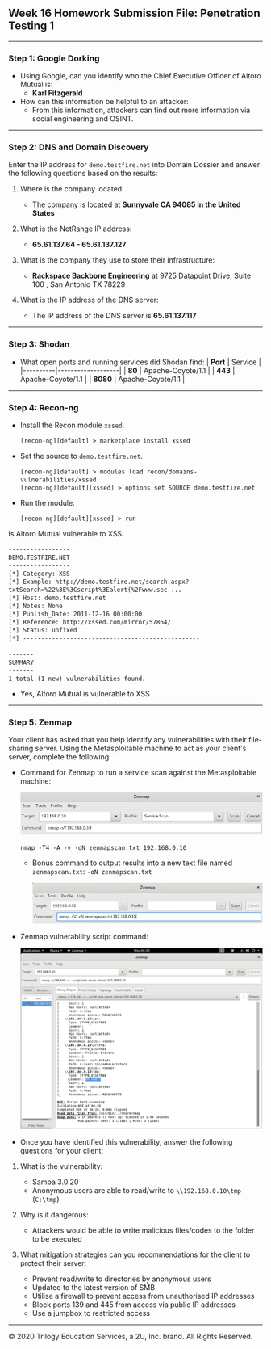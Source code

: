 ## Week 16 Homework Submission File: Penetration Testing 1
---
### Step 1: Google Dorking

- Using Google, can you identify who the Chief Executive Officer of Altoro Mutual is:
  - **Karl Fitzgerald**
- How can this information be helpful to an attacker:
  - From this information, attackers can find out more information via social engineering and OSINT.

---
### Step 2: DNS and Domain Discovery

Enter the IP address for `demo.testfire.net` into Domain Dossier and answer the following questions based on the results:

1. Where is the company located:
   - The company is located at **Sunnyvale CA 94085 in the United States**
  
2. What is the NetRange IP address:
   - **65.61.137.64 - 65.61.137.127**
  
3. What is the company they use to store their infrastructure:
   - **Rackspace Backbone Engineering** at 9725 Datapoint Drive, Suite 100 , San Antonio TX 78229
  
4. What is the IP address of the DNS server:
   - The IP address of the DNS server is **65.61.137.117**

---
### Step 3: Shodan

- What open ports and running services did Shodan find:
  | **Port** | Service           |
  |----------|-------------------|
  | **80**   | Apache-Coyote/1.1 |
  | **443**  | Apache-Coyote/1.1 |
  | **8080** | Apache-Coyote/1.1 |

---
### Step 4: Recon-ng

- Install the Recon module `xssed`. 
  ```
  [recon-ng][default] > marketplace install xssed
  ```
- Set the source to `demo.testfire.net`. 
  ```
  [recon-ng][default] > modules load recon/domains-vulnerabilities/xssed
  [recon-ng][default][xssed] > options set SOURCE demo.testfire.net
  ```
- Run the module. 
  ```
  [recon-ng][default][xssed] > run
  ```

Is Altoro Mutual vulnerable to XSS: 
  ```
  -----------------
  DEMO.TESTFIRE.NET
  ----------------- 
  [*] Category: XSS 
  [*] Example: http://demo.testfire.net/search.aspx?txtSearch=%22%3E%3Cscript%3Ealert(%2Fwww.sec-...
  [*] Host: demo.testfire.net 
  [*] Notes: None 
  [*] Publish_Date: 2011-12-16 00:00:00
  [*] Reference: http://xssed.com/mirror/57864/ 
  [*] Status: unfixed 
  [*] -------------------------------------------------

  -------
  SUMMARY 
  -------
  1 total (1 new) vulnerabilities found. 
  ```
  - Yes, Altoro Mutual is vulnerable to XSS

---
### Step 5: Zenmap

Your client has asked that you help identify any vulnerabilities with their file-sharing server. Using the Metasploitable machine to act as your client's server, complete the following:

- Command for Zenmap to run a service scan against the Metasploitable machine: 

  ![Zenmap Scan](./Images/5.1.zenmap.png)
    ```
    nmap -T4 -A -v -oN zenmapscan.txt 192.168.0.10
    ``` 
  - Bonus command to output results into a new text file named `zenmapscan.txt`: ``-oN zenmapscan.txt``
  
    ![Zenmap Scan with export](./Images/5.1.zenmap.zenmapscan.png)
- Zenmap vulnerability script command:
  
  ![Zenmap Script](./Images/5.1.zenmap.script.png)
- Once you have identified this vulnerability, answer the following questions for your client:
1. What is the vulnerability:
    - Samba 3.0.20
    - Anonymous users are able to read/write to `\\192.168.0.10\tmp` (`C:\tmp`)

2. Why is it dangerous:
    - Attackers would be able to write malicious files/codes to the folder to be executed

3. What mitigation strategies can you recommendations for the client to protect their server:
    - Prevent read/write to directories by anonymous users
    - Updated to the latest version of SMB
    - Utilise a firewall to prevent access from unauthorised IP addresses
    - Block ports 139 and 445 from access via public IP addresses
    - Use a jumpbox to restricted access


---
© 2020 Trilogy Education Services, a 2U, Inc. brand. All Rights Reserved.  


